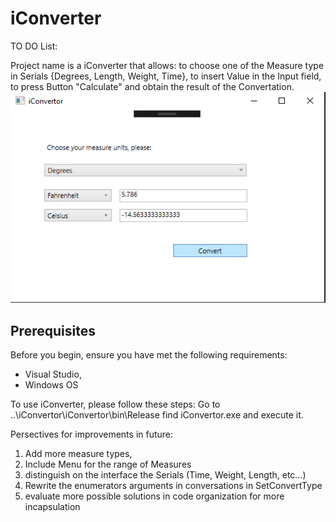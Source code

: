 # iConverter

TO DO List:

Project name is a iConverter that allows: to choose one of the Measure type in Serials {Degrees, Length, Weight, Time}, to insert Value in the Input field, to press Button "Calculate" and obtain the result of the Convertation.
![Screenshot](/screenshot.png)
## Prerequisites

Before you begin, ensure you have met the following requirements:
* Visual Studio,
* Windows OS

To use iConverter, please follow these steps:
Go to ..\iConvertor\iConvertor\bin\Release
	find iConvertor.exe and execute it.




Persectives for improvements in future:
1) Add more measure types, 
2) Include Menu for the range of Measures 
3) distinguish on the interface the Serials (Time, Weight, Length, etc...) 
4) Rewrite the enumerators arguments in conversations in SetConvertType
5) evaluate more possible solutions in code organization for more incapsulation


